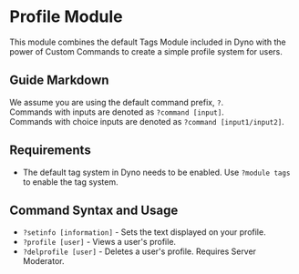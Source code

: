 # Profile Module

This module combines the default Tags Module included in Dyno with the power of Custom Commands to create a simple profile system for users.

## Guide Markdown
We assume you are using the default command prefix, `?`.  
Commands with inputs are denoted as `?command [input]`.  
Commands with choice inputs are denoted as `?command [input1/input2]`.

## Requirements
* The default tag system in Dyno needs to be enabled. Use ``?module tags`` to enable the tag system.  

## Command Syntax and Usage
* ``?setinfo [information]`` - Sets the text displayed on your profile.  
* ``?profile [user]`` - Views a user's profile.
* ``?delprofile [user]`` - Deletes a user's profile. Requires Server Moderator.
